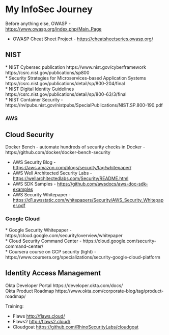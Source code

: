 # My InfoSec Journey

Before anything else, OWASP - https://www.owasp.org/index.php/Main_Page </br>
* OWASP Cheat Sheet Project - https://cheatsheetseries.owasp.org/ </br>

<h2> NIST </h2>  
* NIST Cybersec publication https://www.nist.gov/cyberframework https://csrc.nist.gov/publications/sp800 </br> 
* Security Strategies for Microservices-based Application Systems https://csrc.nist.gov/publications/detail/sp/800-204/final </br>
* NIST Digital Identity Guidelines https://csrc.nist.gov/publications/detail/sp/800-63/3/final </br>
* NIST Container Security - https://nvlpubs.nist.gov/nistpubs/SpecialPublications/NIST.SP.800-190.pdf </br>

<h3> AWS </h3>


 <h2> Cloud Security </h2> 
 Docker Bench - automate hundreds of security checks in Docker - https://github.com/docker/docker-bench-security </br>

 * AWS Security Blog - https://aws.amazon.com/blogs/security/tag/whitepaper/ </br>
 * AWS Well Architected Security Labs - https://wellarchitectedlabs.com/Security/README.html </br>
 * AWS SDK Samples - https://github.com/awsdocs/aws-doc-sdk-examples </br>
 * AWS Security Whitepaper - https://d1.awsstatic.com/whitepapers/Security/AWS_Security_Whitepaper.pdf </br>
   
<h3> Google Cloud </h3>
 * Google Security Whitepaper - https://cloud.google.com/security/overview/whitepaper </br>
 * Cloud Security Command Center - https://cloud.google.com/security-command-center/ </br>
 * Coursera course on GCP security (light) - https://www.coursera.org/specializations/security-google-cloud-platform </br>

<h2> Identity Access Management </h2>
  Okta Developer Portal https://developer.okta.com/docs/ </br>
  Okta Product Roadmap https://www.okta.com/corporate-blog/tag/product-roadmap/ </br>

Training:

* Flaws http://flaws.cloud/ </br>
* Flaws2 http://flaws2.cloud/
* Cloudgoat https://github.com/RhinoSecurityLabs/cloudgoat



